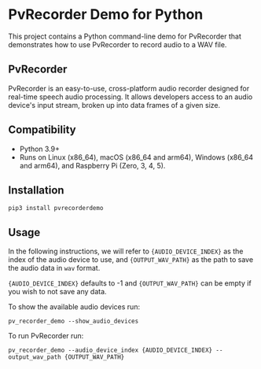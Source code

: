# PvRecorder Demo for Python

This project contains a Python command-line demo for PvRecorder that demonstrates how to use PvRecorder to record audio to a WAV file.

## PvRecorder

PvRecorder is an easy-to-use, cross-platform audio recorder designed for real-time speech audio processing. It allows developers access to an audio device's input stream, broken up into data frames of a given size.

## Compatibility

- Python 3.9+
- Runs on Linux (x86_64), macOS (x86_64 and arm64), Windows (x86_64 and arm64), and Raspberry Pi (Zero, 3, 4, 5).

## Installation

```console
pip3 install pvrecorderdemo
```

## Usage

In the following instructions, we will refer to  `{AUDIO_DEVICE_INDEX}` as the index of the audio device to use, and `{OUTPUT_WAV_PATH}` as the path to save the audio data in `wav` format.

`{AUDIO_DEVICE_INDEX}` defaults to -1 and `{OUTPUT_WAV_PATH}` can be empty if you wish to not save any data.

To show the available audio devices run:

```console
pv_recorder_demo --show_audio_devices
```

To run PvRecorder run:

```console
pv_recorder_demo --audio_device_index {AUDIO_DEVICE_INDEX} --output_wav_path {OUTPUT_WAV_PATH}
```
